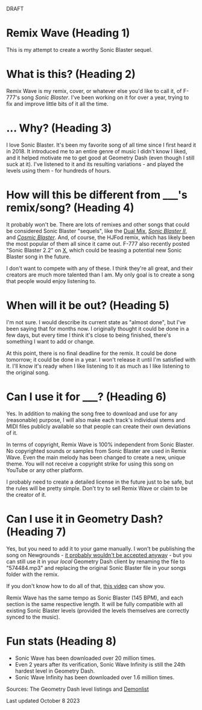 DRAFT
# Remix Wave (Heading 1)
This is my attempt to create a worthy Sonic Blaster sequel.
# What is this? (Heading 2)
Remix Wave is my remix, cover, or whatever else you'd like to call it, of F-777's song *Sonic Blaster*. I've been working on it for over a year, trying to fix and improve little bits of it all the time.
# ... Why? (Heading 3)
I love Sonic Blaster. It's been my favorite song of all time since I first heard it in 2018. It introduced me to an entire genre of music I didn't know I liked, and it helped motivate me to get good at Geometry Dash (even though I still suck at it). I've listened to it and its resulting variations - and played the levels using them - for hundreds of hours.
# How will this be different from ___'s remix/song? (Heading 4)
It probably won't be. There are lots of remixes and other songs that could be considered Sonic Blaster "sequels", like the [Dual Mix](https://www.youtube.com/watch?v=SdZU4zoyEV8), *[Sonic Blaster II](https://www.newgrounds.com/audio/listen/752906)*, and *[Cosmic Blaster](https://www.youtube.com/watch?v=Hkqa31Afres)*. And, of course, the HJFod remix, which has likely been the most popular of them all since it came out. F-777 also recently posted "Sonic Blaster 2.2" on [X](https://x.com/F777_official/status/1691290885621977088), which could be teasing a potential new Sonic Blaster song in the future.

I don't want to compete with any of these. I think they're all great, and their creators are much more talented than I am. My only goal is to create a song that people would enjoy listening to.

# When will it be out? (Heading 5)
I'm not sure. I would describe its current state as "almost done", but I've been saying that for months now. I originally thought it could be done in a few days, but every time I think it's close to being finished, there's something I want to add or change.

At this point, there is no final deadline for the remix. It could be done tomorrow; it could be done in a year. I won't release it until I'm satisfied with it. I'll know it's ready when I like listening to it as much as I like listening to the original song.
# Can I use it for ___? (Heading 6)
Yes. In addition to making the song free to download and use for any (reasonable) purpose, I will also make each track's individual stems and MIDI files publicly available so that people can create their own deviations of it.

In terms of copyright, Remix Wave is 100% independent from Sonic Blaster. No copyrighted sounds or samples from Sonic Blaster are used in Remix Wave. Even the main melody has been changed to create a new, unique theme. You will not receive a copyright strike for using this song on YouTube or any other platform.

I probably need to create a detailed license in the future just to be safe, but the rules will be pretty simple. Don't try to sell Remix Wave or claim to be the creator of it.
# Can I use it in Geometry Dash? (Heading 7)
Yes, but you need to add it to your game manually. I won't be publishing the song on Newgrounds - [it probably wouldn't be accepted anyway](https://www.newgrounds.com/bbs/topic/1419782) - but you can still use it in your *local* Geometry Dash client by renaming the file to "574484.mp3" and replacing the original Sonic Blaster file in your songs folder with the remix.

If you don't know how to do all of that, [this video](https://www.youtube.com/watch?v=8ty6fwJUaVo) can show you.

Remix Wave has the same tempo as Sonic Blaster (145 BPM), and each section is the same respective length. It will be fully compatible with all existing Sonic Blaster levels (provided the levels themselves are correctly synced to the music).
# Fun stats (Heading 8)
- Sonic Wave has been downloaded over 20 million times.
- Even 2 years after its verification, Sonic Wave Infinity is still the 24th hardest level in Geometry Dash.
- Sonic Wave Infinity has been downloaded over 1.6 million times.

Sources: The Geometry Dash level listings and [Demonlist](https://pointercrate.com/demonlist/)

Last updated October 8 2023

